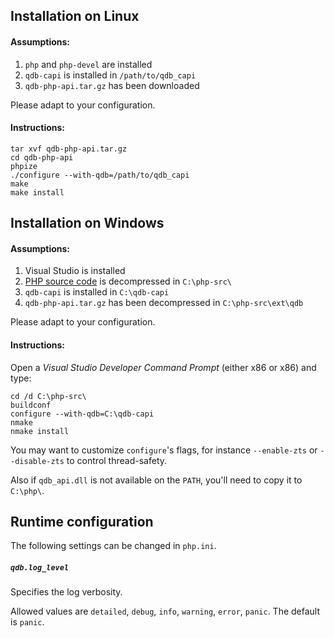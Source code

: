 ## Installation on Linux

#### Assumptions:

1. `php` and `php-devel` are installed
2. `qdb-capi` is installed in `/path/to/qdb_capi`
3. `qdb-php-api.tar.gz` has been downloaded

Please adapt to your configuration.

#### Instructions:

    tar xvf qdb-php-api.tar.gz
    cd qdb-php-api
    phpize
    ./configure --with-qdb=/path/to/qdb_capi
    make
    make install    

## Installation on Windows

#### Assumptions:

1. Visual Studio is installed
2. [PHP source code](http://windows.php.net/download/) is decompressed in `C:\php-src\`
3. `qdb-capi` is installed in `C:\qdb-capi`
4. `qdb-php-api.tar.gz` has been decompressed in `C:\php-src\ext\qdb`

Please adapt to your configuration.

#### Instructions:

Open a *Visual Studio Developer Command Prompt* (either x86 or x86) and type:

    cd /d C:\php-src\
    buildconf
    configure --with-qdb=C:\qdb-capi
    nmake
    nmake install

You may want to customize `configure`'s flags, for instance `--enable-zts` or `--disable-zts` to control thread-safety.

Also if `qdb_api.dll` is not available on the `PATH`, you'll need to copy it to `C:\php\`. 

## Runtime configuration

The following settings can be changed in `php.ini`.

##### `qdb.log_level`

Specifies the log verbosity.

Allowed values are `detailed`, `debug`, `info`, `warning`, `error`, `panic`. The default is `panic`.